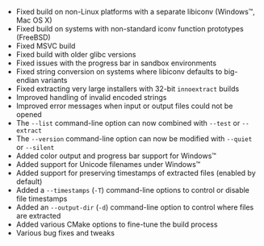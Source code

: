 * Fixed build on non-Linux platforms with a separate libiconv (Windows™, Mac OS X)
* Fixed build on systems with non-standard iconv function prototypes (FreeBSD)
* Fixed MSVC build
* Fixed build with older glibc versions
* Fixed issues with the progress bar in sandbox environments
* Fixed string conversion on systems where libiconv defaults to big-endian variants
* Fixed extracting very large installers with 32-bit `innoextract` builds
* Improved handling of invalid encoded strings
* Improved error messages when input or output files could not be opened
* The `--list` command-line option can now combined with `--test` or `--extract`
* The `--version` command-line option can now be modified with `--quiet` or `--silent`
* Added color output and progress bar support for Windows™
* Added support for Unicode filenames under Windows™
* Added support for preserving timestamps of extracted files (enabled by default)
* Added a `--timestamps` (`-T`) command-line options to control or disable file timestamps
* Added an `--output-dir` (`-d`) command-line option to control where files are extracted
* Added various CMake options to fine-tune the build process
* Various bug fixes and tweaks
